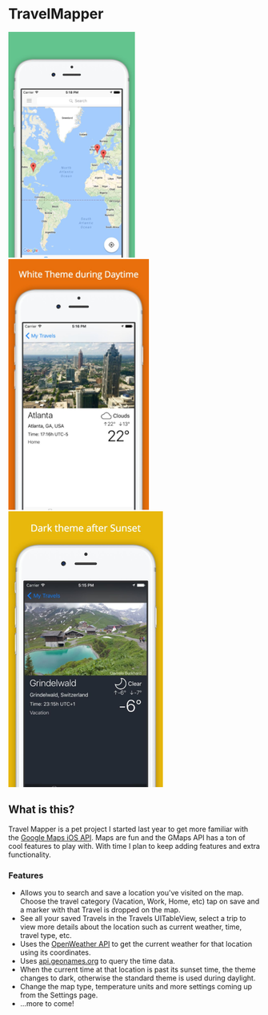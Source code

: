 # TravelMapper

<img src="https://raw.githubusercontent.com/alejandro-flores/TravelMapper/master/TravelMapper/screenshots/iPhone%206%20Screenshot%201.jpg" width="" height="450"/> <img src="https://raw.githubusercontent.com/alejandro-flores/TravelMapper/master/TravelMapper/screenshots/iPhone%206%20Screenshot%203.jpg" width="" height="500"/> <img src="https://raw.githubusercontent.com/alejandro-flores/TravelMapper/master/TravelMapper/screenshots/iPhone%206%20Screenshot%204.jpg" width="" height="550"/>

## What is this?

Travel Mapper is a pet project I started last year to get more familiar with the [Google Maps iOS API](https://developers.google.com/maps/documentation/ios-sdk/). Maps are fun and the GMaps API has a ton of cool features to play with. With time I plan to keep adding features and extra functionality.

### Features

* Allows you to search and save a location you've visited on the map. Choose the travel category (Vacation, Work, Home, etc) tap on save and a marker with that Travel is dropped on the map.
* See all your saved Travels in the Travels UITableView, select a trip to view more details about the location such as current weather, time, travel type, etc.
* Uses the [OpenWeather API](https://openweathermap.org/api) to get the current weather for that location using its coordinates.
* Uses [api.geonames.org](api.geonames.org) to query the time data.
* When the current time at that location is past its sunset time, the theme changes to dark, otherwise the standard theme is used during daylight.
* Change the map type, temperature units and more settings coming up from the Settings page.
* ...more to come!
